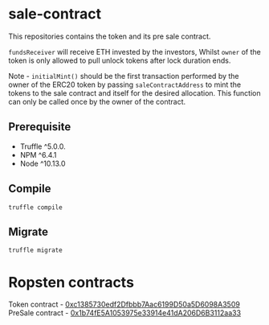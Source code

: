 # sale-contract
This repositories contains the token and its pre sale contract. 

`fundsReceiver` will receive ETH invested by the investors, Whilst `owner` of the token is only allowed to pull unlock tokens after lock duration ends.

Note - `initialMint()` should be the first transaction performed by the owner of the ERC20 token by passing `saleContractAddress` to mint the tokens to the sale contract and itself for the desired allocation. This function can only be called once by the owner of the contract.

## Prerequisite
- Truffle ^5.0.0.  
- NPM ^6.4.1
- Node ^10.13.0

## Compile
```
truffle compile
```

## Migrate
```
truffle migrate
```

# Ropsten contracts

Token contract - [0xc1385730edf2Dfbbb7Aac6199D50a5D6098A3509](https://ropsten.etherscan.io/address/0xc1385730edf2Dfbbb7Aac6199D50a5D6098A3509#code)   
PreSale contract - [0x1b74fE5A1053975e33914e41dA206D6B3112aa33](https://ropsten.etherscan.io/address/0x1b74fE5A1053975e33914e41dA206D6B3112aa33#code)    
